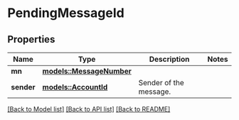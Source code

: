 # PendingMessageId

## Properties

Name | Type | Description | Notes
------------ | ------------- | ------------- | -------------
**mn** | [**models::MessageNumber**](MessageNumber.md) |  | 
**sender** | [**models::AccountId**](AccountId.md) | Sender of the message. | 

[[Back to Model list]](../README.md#documentation-for-models) [[Back to API list]](../README.md#documentation-for-api-endpoints) [[Back to README]](../README.md)


